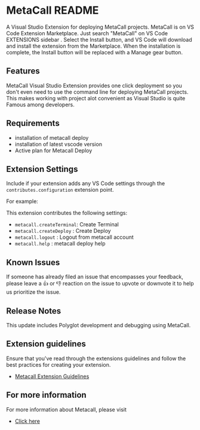 # MetaCall README

A Visual Studio Extension for deploying MetaCall projects.
MetaCall is on VS Code Extension Marketplace. Just search "MetaCall" on VS Code EXTENSIONS sidebar .
Select the Install button, and VS Code will download and install the extension from the Marketplace.
When the installation is complete, the Install button will be replaced with a Manage gear button.

## Features

MetaCall Visual Studio Extension provides one click deployment so you don't even need to use the command line for deploying MetaCall projects.
This makes working with project alot convenient as Visual Studio is quite Famous among developers.


## Requirements

* installation of metacall deploy
* installation of latest vscode version 
* Active plan for Metacall Deploy 

## Extension Settings

Include if your extension adds any VS Code settings through the `contributes.configuration` extension point.

For example:

This extension contributes the following settings:

* `metacall.createTerminal`: Create Terminal 
* `metacall.createDeploy` : Create Deploy 
* `metacall.logout` : Logout from metacall account 
* `metacall.help` : metacall deploy help

## Known Issues

If someone has already filed an issue that encompasses your feedback, please leave a 👍 or 👎 reaction on the issue to upvote or downvote it to help us prioritize the issue.

## Release Notes

This update includes Polyglot development and debugging using MetaCall.

## Extension guidelines

Ensure that you've read through the extensions guidelines and follow the best practices for creating your extension.

* [Metacall Extension Guidelines](https://metacall.io/terms-and-conditions/)

## For more information

For more information about Metacall, please visit
* [ Click here ](https://metacall.io/)
